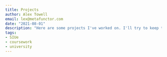 ```yaml
---
title: Projects
author: Alex Towell
email: lex@metafunctor.com
date: "2021-08-01"
description: "Here are some projects I've worked on. I'll try to keep this updated as I work on new things."
tags:
- SIUe
- coursework
- university
---
```

